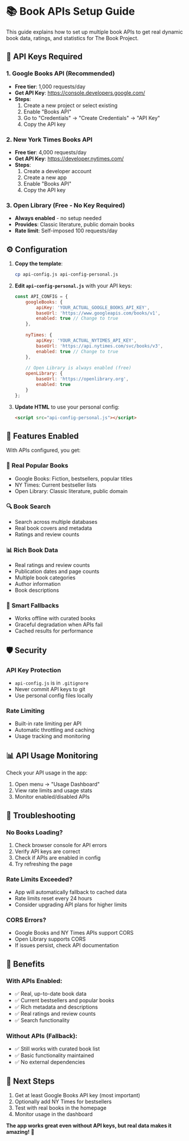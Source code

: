# 📚 Book APIs Setup Guide

This guide explains how to set up multiple book APIs to get real dynamic book data, ratings, and statistics for The Book Project.

## 🔑 API Keys Required

### 1. Google Books API (Recommended)
- **Free tier**: 1,000 requests/day
- **Get API Key**: https://console.developers.google.com/
- **Steps**:
  1. Create a new project or select existing
  2. Enable "Books API"
  3. Go to "Credentials" → "Create Credentials" → "API Key"
  4. Copy the API key

### 2. New York Times Books API
- **Free tier**: 4,000 requests/day
- **Get API Key**: https://developer.nytimes.com/
- **Steps**:
  1. Create a developer account
  2. Create a new app
  3. Enable "Books API"
  4. Copy the API key

### 3. Open Library (Free - No Key Required)
- **Always enabled** - no setup needed
- **Provides**: Classic literature, public domain books
- **Rate limit**: Self-imposed 100 requests/day

## ⚙️ Configuration

1. **Copy the template**:
   ```bash
   cp api-config.js api-config-personal.js
   ```

2. **Edit `api-config-personal.js`** with your API keys:
   ```javascript
   const API_CONFIG = {
       googleBooks: {
           apiKey: 'YOUR_ACTUAL_GOOGLE_BOOKS_API_KEY',
           baseUrl: 'https://www.googleapis.com/books/v1',
           enabled: true // Change to true
       },
       
       nyTimes: {
           apiKey: 'YOUR_ACTUAL_NYTIMES_API_KEY',
           baseUrl: 'https://api.nytimes.com/svc/books/v3',
           enabled: true // Change to true
       },
       
       // Open Library is always enabled (free)
       openLibrary: {
           baseUrl: 'https://openlibrary.org',
           enabled: true
       }
   };
   ```

3. **Update HTML** to use your personal config:
   ```html
   <script src="api-config-personal.js"></script>
   ```

## 🚀 Features Enabled

With APIs configured, you get:

### 📖 **Real Popular Books**
- Google Books: Fiction, bestsellers, popular titles
- NY Times: Current bestseller lists
- Open Library: Classic literature, public domain

### 🔍 **Book Search**
- Search across multiple databases
- Real book covers and metadata
- Ratings and review counts

### 📊 **Rich Book Data**
- Real ratings and review counts
- Publication dates and page counts
- Multiple book categories
- Author information
- Book descriptions

### 🎯 **Smart Fallbacks**
- Works offline with curated books
- Graceful degradation when APIs fail
- Cached results for performance

## 🛡️ Security

### API Key Protection
- `api-config.js` is in `.gitignore`
- Never commit API keys to git
- Use personal config files locally

### Rate Limiting
- Built-in rate limiting per API
- Automatic throttling and caching
- Usage tracking and monitoring

## 📊 API Usage Monitoring

Check your API usage in the app:
1. Open menu → "Usage Dashboard"
2. View rate limits and usage stats
3. Monitor enabled/disabled APIs

## 🔧 Troubleshooting

### No Books Loading?
1. Check browser console for API errors
2. Verify API keys are correct
3. Check if APIs are enabled in config
4. Try refreshing the page

### Rate Limits Exceeded?
- App will automatically fallback to cached data
- Rate limits reset every 24 hours
- Consider upgrading API plans for higher limits

### CORS Errors?
- Google Books and NY Times APIs support CORS
- Open Library supports CORS
- If issues persist, check API documentation

## 🌟 Benefits

### With APIs Enabled:
- ✅ Real, up-to-date book data
- ✅ Current bestsellers and popular books
- ✅ Rich metadata and descriptions
- ✅ Real ratings and review counts
- ✅ Search functionality

### Without APIs (Fallback):
- ✅ Still works with curated book list
- ✅ Basic functionality maintained
- ✅ No external dependencies

## 🎯 Next Steps

1. Get at least Google Books API key (most important)
2. Optionally add NY Times for bestsellers
3. Test with real books in the homepage
4. Monitor usage in the dashboard

**The app works great even without API keys, but real data makes it amazing!** 🚀 